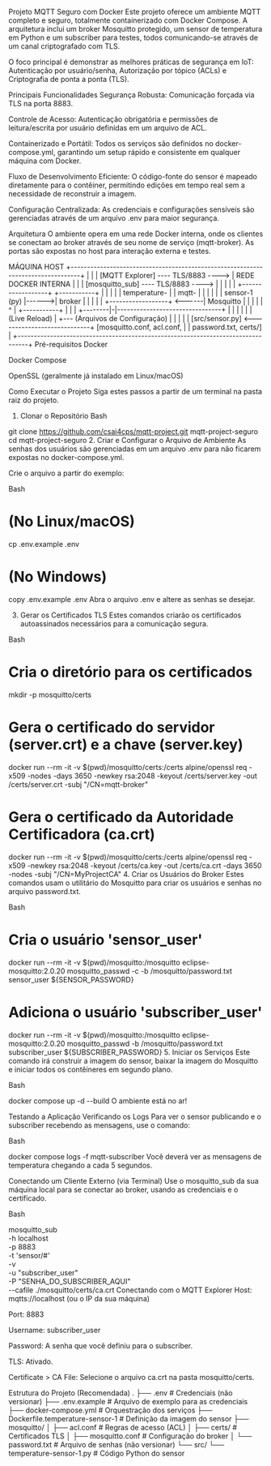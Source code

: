 Projeto MQTT Seguro com Docker
Este projeto oferece um ambiente MQTT completo e seguro, totalmente containerizado com Docker Compose. A arquitetura inclui um broker Mosquitto protegido, um sensor de temperatura em Python e um subscriber para testes, todos comunicando-se através de um canal criptografado com TLS.

O foco principal é demonstrar as melhores práticas de segurança em IoT: Autenticação por usuário/senha, Autorização por tópico (ACLs) e Criptografia de ponta a ponta (TLS).

Principais Funcionalidades
Segurança Robusta: Comunicação forçada via TLS na porta 8883.

Controle de Acesso: Autenticação obrigatória e permissões de leitura/escrita por usuário definidas em um arquivo de ACL.

Containerizado e Portátil: Todos os serviços são definidos no docker-compose.yml, garantindo um setup rápido e consistente em qualquer máquina com Docker.

Fluxo de Desenvolvimento Eficiente: O código-fonte do sensor é mapeado diretamente para o contêiner, permitindo edições em tempo real sem a necessidade de reconstruir a imagem.

Configuração Centralizada: As credenciais e configurações sensíveis são gerenciadas através de um arquivo .env para maior segurança.

Arquitetura
O ambiente opera em uma rede Docker interna, onde os clientes se conectam ao broker através de seu nome de serviço (mqtt-broker). As portas são expostas no host para interação externa e testes.

 MÁQUINA HOST
+---------------------------------------------------------------------------------+
|                                                                                 |
| [MQTT Explorer] ---- TLS/8883 ----> |           REDE DOCKER INTERNA           | |
| [mosquitto_sub] ---- TLS/8883 ----> |                                           | |
|                                     |  +------------------+       +-----------+ | |
|                                     |  | temperature-     |       | mqtt-     | | |
|                                     |  | sensor-1 (py)    |------>| broker    | | |
|                                     |  +------------------+ <------| Mosquitto | | |
|                                     |        ^ |                  +-----------+ | |
|                                     +--------|-|--------------------------------+ |
|                                              | |                                  |
| (Live Reload)                                | +--- (Arquivos de Configuração)      |
|                                              |                                  |
| [src/sensor.py] <----------------------------+      [mosquitto.conf, acl.conf,    |
|                                                      password.txt, certs/]        |
+---------------------------------------------------------------------------------+
Pré-requisitos
Docker

Docker Compose

OpenSSL (geralmente já instalado em Linux/macOS)

Como Executar o Projeto
Siga estes passos a partir de um terminal na pasta raiz do projeto.

1. Clonar o Repositório
Bash

git clone https://github.com/csai4cps/mqtt-project.git mqtt-project-seguro
cd mqtt-project-seguro
2. Criar e Configurar o Arquivo de Ambiente
As senhas dos usuários são gerenciadas em um arquivo .env para não ficarem expostas no docker-compose.yml.

Crie o arquivo a partir do exemplo:

Bash

# (No Linux/macOS)
cp .env.example .env

# (No Windows)
copy .env.example .env
Abra o arquivo .env e altere as senhas se desejar.

3. Gerar os Certificados TLS
Estes comandos criarão os certificados autoassinados necessários para a comunicação segura.

Bash

# Cria o diretório para os certificados
mkdir -p mosquitto/certs

# Gera o certificado do servidor (server.crt) e a chave (server.key)
docker run --rm -it -v $(pwd)/mosquitto/certs:/certs alpine/openssl req -x509 -nodes -days 3650 -newkey rsa:2048 -keyout /certs/server.key -out /certs/server.crt -subj "/CN=mqtt-broker"

# Gera o certificado da Autoridade Certificadora (ca.crt)
docker run --rm -it -v $(pwd)/mosquitto/certs:/certs alpine/openssl req -x509 -newkey rsa:2048 -keyout /certs/ca.key -out /certs/ca.crt -days 3650 -nodes -subj "/CN=MyProjectCA"
4. Criar os Usuários do Broker
Estes comandos usam o utilitário do Mosquitto para criar os usuários e senhas no arquivo password.txt.

Bash

# Cria o usuário 'sensor_user'
docker run --rm -it -v $(pwd)/mosquitto:/mosquitto eclipse-mosquitto:2.0.20 mosquitto_passwd -c -b /mosquitto/password.txt sensor_user ${SENSOR_PASSWORD}

# Adiciona o usuário 'subscriber_user'
docker run --rm -it -v $(pwd)/mosquitto:/mosquitto eclipse-mosquitto:2.0.20 mosquitto_passwd -b /mosquitto/password.txt subscriber_user ${SUBSCRIBER_PASSWORD}
5. Iniciar os Serviços
Este comando irá construir a imagem do sensor, baixar la imagem do Mosquitto e iniciar todos os contêineres em segundo plano.

Bash

docker compose up -d --build
O ambiente está no ar!

Testando a Aplicação
Verificando os Logs
Para ver o sensor publicando e o subscriber recebendo as mensagens, use o comando:

Bash

docker compose logs -f mqtt-subscriber
Você deverá ver as mensagens de temperatura chegando a cada 5 segundos.

Conectando um Cliente Externo (via Terminal)
Use o mosquitto_sub da sua máquina local para se conectar ao broker, usando as credenciais e o certificado.

Bash

mosquitto_sub \
  -h localhost \
  -p 8883 \
  -t 'sensor/#' \
  -v \
  -u "subscriber_user" \
  -P "SENHA_DO_SUBSCRIBER_AQUI" \
  --cafile ./mosquitto/certs/ca.crt
Conectando com o MQTT Explorer
Host: mqtts://localhost (ou o IP da sua máquina)

Port: 8883

Username: subscriber_user

Password: A senha que você definiu para o subscriber.

TLS: Ativado.

Certificate > CA File: Selecione o arquivo ca.crt na pasta mosquitto/certs.

Estrutura do Projeto (Recomendada)
.
├── .env                    # Credenciais (não versionar)
├── .env.example            # Arquivo de exemplo para as credenciais
├── docker-compose.yml      # Orquestração dos serviços
├── Dockerfile.temperature-sensor-1 # Definição da imagem do sensor
├── mosquitto/
│   ├── acl.conf            # Regras de acesso (ACL)
│   ├── certs/              # Certificados TLS
│   ├── mosquitto.conf      # Configuração do broker
│   └── password.txt        # Arquivo de senhas (não versionar)
└── src/
    └── temperature-sensor-1.py # Código Python do sensor

